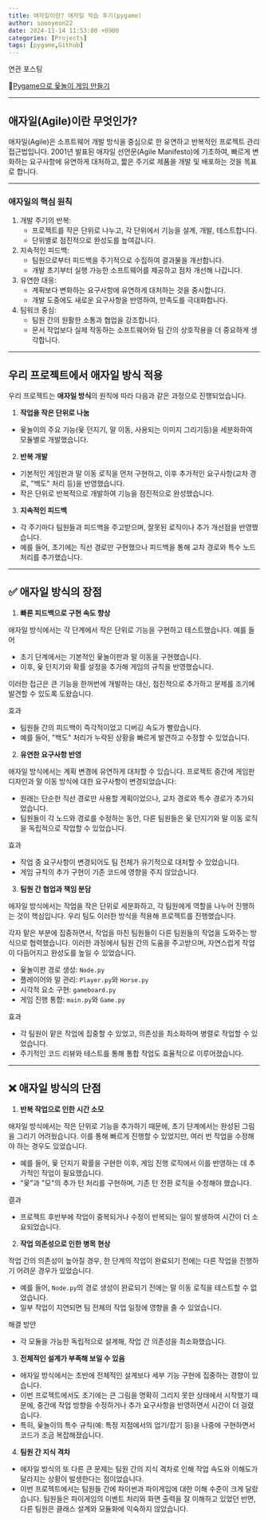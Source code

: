 ```yaml
---
title: 애자일이란? 애자일 학습 후기(pygame)
author: soooyeon22
date: 2024-11-14 11:53:00 +0900
categories: [Projects]
tags: [pygame,Github]
---
```


연관 포스팅

🔗[Pygame으로 윷놀이 게임 만들기](https://soooyeon22.github.io/posts/Github-Blog4/)

---

## 애자일(Agile)이란 무엇인가?

애자일(Agile)은 소프트웨어 개발 방식을 중심으로 한 유연하고 반복적인 프로젝트 관리 접근법입니다. 2001년 발표된 애자일 선언문(Agile Manifesto)에 기초하여, 빠르게 변화하는 요구사항에 유연하게 대처하고, 짧은 주기로 제품을 개발 및 배포하는 것을 목표로 합니다.

---

### **애자일의 핵심 원칙**

1. 개발 주기의 반복:
    - 프로젝트를 작은 단위로 나누고, 각 단위에서 기능을 설계, 개발, 테스트합니다.
    - 단위별로 점진적으로 완성도를 높여갑니다.
2. 지속적인 피드백:
    - 팀원으로부터 피드백을 주기적으로 수집하여 결과물을 개선합니다.
    - 개발 초기부터 실행 가능한 소프트웨어를 제공하고 점차 개선해 나갑니다.
3. 유연한 대응:
    - 계획보다 변화하는 요구사항에 유연하게 대처하는 것을 중시합니다.
    - 개발 도중에도 새로운 요구사항을 반영하여,  만족도를 극대화합니다.
4. 팀워크 중심:
    - 팀원 간의 원활한 소통과 협업을 강조합니다.
    - 문서 작업보다 실제 작동하는 소프트웨어와 팀 간의 상호작용을 더 중요하게 생각합니다.

---

## **우리 프로젝트에서 애자일 방식 적용**

우리 프로젝트는 **애자일 방식**의 원칙에 따라 다음과 같은 과정으로 진행되었습니다.

1. **작업을 작은 단위로 나눔**

- 윷놀이의 주요 기능(윷 던지기, 말 이동, 사용되는 이미지 그리기등)을 세분화하여 모듈별로 개발했습니다.

2. **반복 개발**

- 기본적인 게임판과 말 이동 로직을 먼저 구현하고, 이후 추가적인 요구사항(교차 경로, "백도" 처리 등)을 반영했습니다.
- 작은 단위로 반복적으로 개발하여 기능을 점진적으로 완성했습니다.

3. **지속적인 피드백**

- 각 주기마다 팀원들과 피드백을 주고받으며, 잘못된 로직이나 추가 개선점을 반영했습니다.
- 예를 들어, 초기에는 직선 경로만 구현했으나 피드백을 통해 교차 경로와 특수 노드 처리를 추가했습니다.

---

## **✅ 애자일 방식의 장점**

1. **빠른 피드백으로 구현 속도 향상**

애자일 방식에서는 각 단계에서 작은 단위로 기능을 구현하고 테스트했습니다. 예를 들어

- 초기 단계에서는 기본적인 윷놀이판과 말 이동을 구현했습니다.
- 이후, 윷 던지기와 확률 설정을 추가해 게임의 규칙을 반영했습니다.

이러한 접근은 큰 기능을 한꺼번에 개발하는 대신, 점진적으로 추가하고 문제를 조기에 발견할 수 있도록 도왔습니다.

효과

- 팀원들 간의 피드백이 즉각적이었고 디버깅 속도가 빨랐습니다.
- 예를 들어, "백도" 처리가 누락된 상황을 빠르게 발견하고 수정할 수 있었습니다.

2. **유연한 요구사항 반영**

애자일 방식에서는 계획 변경에 유연하게 대처할 수 있습니다. 프로젝트 중간에 게임판 디자인과 말 이동 방식에 대한 요구사항이 변경되었습니다:

- 원래는 단순한 직선 경로만 사용할 계획이었으나, 교차 경로와 특수 경로가 추가되었습니다.
- 팀원들이 각 노드와 경로를 수정하는 동안, 다른 팀원들은 윷 던지기와 말 이동 로직을 독립적으로 작업할 수 있었습니다.

효과

- 작업 중 요구사항이 변경되어도 팀 전체가 유기적으로 대처할 수 있었습니다.
- 게임 규칙의 추가 구현이 기존 코드에 영향을 주지 않았습니다.

3. **팀원 간 협업과 책임 분담**

애자일 방식에서는 작업을 작은 단위로 세분화하고, 각 팀원에게 역할을 나누어 진행하는 것이 핵심입니다. 우리 팀도 이러한 방식을 적용해 프로젝트를 진행했습니다.

각자 맡은 부분에 집중하면서, 작업을 마친 팀원들이 다른 팀원들의 작업을 도와주는 방식으로 협력했습니다. 이러한 과정에서 팀원 간의 도움을 주고받으며, 자연스럽게 작업이 다듬어지고 완성도를 높일 수 있었습니다.

- 윷놀이판 경로 생성: `Node.py`
- 플레이어와 말 관리: `Player.py`와 `Horse.py`
- 시각적 요소 구현: `gameboard.py`
- 게임 진행 통합: `main.py`와 `Game.py`

효과

- 각 팀원이 맡은 작업에 집중할 수 있었고, 의존성을 최소화하며 병렬로 작업할 수 있었습니다.
- 주기적인 코드 리뷰와 테스트를 통해 통합 작업도 효율적으로 이루어졌습니다.

---

## ❌ **애자일 방식의 단점**

1. **반복 작업으로 인한 시간 소모**

애자일 방식에서는 작은 단위로 기능을 추가하기 때문에, 초기 단계에서는 완성된 그림을 그리기 어려웠습니다. 이를 통해 빠르게 진행할 수 있었지만, 여러 번 작업을 수정해야 하는 경우도 있었습니다.

- 예를 들어, 윷 던지기 확률을 구현한 이후, 게임 진행 로직에서 이를 반영하는 데 추가적인 작업이 필요했습니다.
- "윷"과 "모"의 추가 턴 처리를 구현하며, 기존 턴 전환 로직을 수정해야 했습니다.

결과

- 프로젝트 후반부에 작업이 중복되거나 수정이 반복되는 일이 발생하여 시간이 더 소요되었습니다.

2. **작업 의존성으로 인한 병목 현상**

작업 간의 의존성이 높아질 경우, 한 단계의 작업이 완료되기 전에는 다른 작업을 진행하기 어려운 경우가 있었습니다.

- 예를 들어, `Node.py`의 경로 생성이 완료되기 전에는 말 이동 로직을 테스트할 수 없었습니다.
- 일부 작업이 지연되면 팀 전체의 작업 일정에 영향을 줄 수 있었습니다.

해결 방안

- 각 모듈을 가능한 독립적으로 설계해, 작업 간 의존성을 최소화했습니다.

3. **전체적인 설계가 부족해 보일 수 있음**

- 애자일 방식에서는 초반에 전체적인 설계보다 세부 기능 구현에 집중하는 경향이 있습니다.
- 이번 프로젝트에서도 초기에는 큰 그림을 명확히 그리지 못한 상태에서 시작했기 때문에, 중간에 작업 방향을 수정하거나 추가 요구사항을 반영하면서 시간이 더 걸렸습니다.
- 특히, 윷놀이의 특수 규칙(예: 특정 지점에서의 업기/잡기 등)을 나중에 구현하면서 코드가 조금 복잡해졌습니다.

4. **팀원 간 지식 격차**

- 애자일 방식의 또 다른 큰 문제는 팀원 간의 지식 격차로 인해 작업 속도와 이해도가 달라지는 상황이 발생한다는 점이었습니다.
- 이번 프로젝트에서는 팀원들 간에 파이썬과 파이게임에 대한 이해 수준이 크게 달랐습니다.  팀원들은 파이게임의 이벤트 처리와 화면 출력을 잘 이해하고 있었던 반면, 다른 팀원은 클래스 설계와 모듈화에 익숙하지 않았습니다.